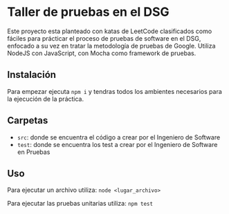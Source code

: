 # Taller de pruebas en el DSG

Este proyecto esta planteado con katas de LeetCode clasificados como fáciles para prácticar el proceso de pruebas de software en el DSG, enfocado a su vez en tratar la metodología de pruebas de Google. Utiliza NodeJS con JavaScript, con Mocha como framework de pruebas.

## Instalación

Para empezar ejecuta ```npm i``` y tendras todos los ambientes necesarios para la ejecución de la práctica.

## Carpetas

- ```src```: donde se encuentra el código a crear por el Ingeniero de Software
- ```test```: donde se encuentra los test a crear por el Ingeniero de Software en Pruebas

## Uso

Para ejecutar un archivo utiliza:
``` node <lugar_archivo> ```

Para ejecutar las pruebas unitarias utiliza:
``` npm test ```